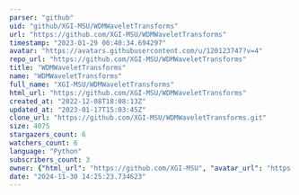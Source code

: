 ```yaml
---
parser: "github"
uid: "github/XGI-MSU/WDMWaveletTransforms"
url: "https://github.com/XGI-MSU/WDMWaveletTransforms"
timestamp: "2023-01-29 00:40:34.694297"
avatar: "https://avatars.githubusercontent.com/u/120123747?v=4"
repo_url: "https://github.com/XGI-MSU/WDMWaveletTransforms"
title: "WDMWaveletTransforms"
name: "WDMWaveletTransforms"
full_name: "XGI-MSU/WDMWaveletTransforms"
html_url: "https://github.com/XGI-MSU/WDMWaveletTransforms"
created_at: "2022-12-08T18:08:13Z"
updated_at: "2023-01-17T15:03:45Z"
clone_url: "https://github.com/XGI-MSU/WDMWaveletTransforms.git"
size: 4075
stargazers_count: 6
watchers_count: 6
language: "Python"
subscribers_count: 3
owner: {"html_url": "https://github.com/XGI-MSU", "avatar_url": "https://avatars.githubusercontent.com/u/120123747?v=4", "login": "XGI-MSU", "type": "Organization"}
date: "2024-11-30 14:25:23.734623"
---
```

